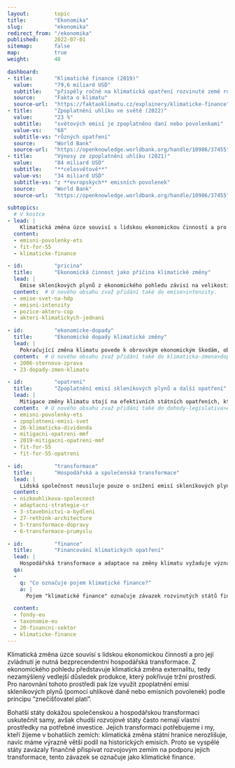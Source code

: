 ```yaml
---
layout:        topic
title:         "Ekonomika"
slug:          "ekonomika"
redirect_from: "/ekonomika"
published:     2022-07-01
sitemap:       false
map:           true
weight:        40

dashboard:
- title:       "Klimatické finance (2019)"
  value:       "79,6 miliard USD"
  subtitle:    "přispěly ročně na klimatická opatření rozvinuté země rozvojovým"
  source:      "Fakta o klimatu"
  source-url:  "https://faktaoklimatu.cz/explainery/klimaticke-finance"
- title:       "Zpoplatnění uhlíku ve světě (2022)"
  value:       "23 %"
  subtitle:    "světových emisí je zpoplatněno daní nebo povolenkami"
  value-vs:    "68"
  subtitle-vs: "různých opatření"
  source:      "World Bank"
  source-url:  "https://openknowledge.worldbank.org/handle/10986/37455"
- title:       "Výnosy ze zpoplatnění uhlíku (2021)"
  value:       "84 miliard USD"
  subtitle:    "**celosvětově**"
  value-vs:    "34 miliard USD"
  subtitle-vs: "z **evropských** emisních povolenek"
  source:      "World Bank"
  source-url:  "https://openknowledge.worldbank.org/handle/10986/37455"

subtopics:
  # V kostce
- lead: |
    Klimatická změna úzce souvisí s lidskou ekonomickou činností a pro její zvládnutí je nutná bezprecendentní hospodářská transformace. Z ekonomického pohledu představuje klimatická změna externalitu, tedy nezamýšlený vedlejší důsledek produkce, který pokřivuje tržní prostředí. Pro narovnání tohoto prostředí pak lze využít zpoplatnění emisí skleníkových plynů (pomocí uhlíkové daně nebo emisních povolenek) podle principu "znečišťovatel platí".
  content:
  - emisni-povolenky-ets
  - fit-for-55
  - klimaticke-finance

- id:          "pricina"
  title:       "Ekonomická činnost jako příčina klimatické změny"
  lead: |
    Emise skleníkových plynů z ekonomického pohledu závisí na velikosti světového HDP a emisní intenzitě světového hospodářství. Každá oblast světa má v současnosti jinou startovní pozici, jinou emisní intenzitu a jiné cesty k transformaci své ekonomické činnosti.
  content:  # U nového obsahu zvaž přidání také do emise>intenzity.
  - emise-svet-na-hdp
  - emisni-intenzity
  - pozice-akteru-cop
  - akteri-klimatickych-jednani

- id:          "ekonomicke-dopady"
  title:       "Ekonomické dopady klimatické změny"
  lead: |
    Pokračující změna klimatu povede k obrovským ekonomickým škodám, obzvláště pokud se nám nepodaří dost rychle zastavit. Jaké dopady musíme očekávat a jak se dají vyčíslit?
  content:  # U nového obsahu zvaž přidání také do klimaticka-zmena>dopady.
  - 2006-sternova-zprava
  - 23-dopady-zmen-klimatu

- id:          "opatreni"
  title:       "Zpoplatnění emisí skleníkových plynů a další opatření"
  lead: |
    Mitigace změny klimatu stojí na efektivních státních opatřeních, které narovnávají tržní prostředí tak, aby snižování emisí skleníkových plynů a udržitelné podnikání bylo v obchodním zájmu jednotlivých firem. Klíčovým pilířem těchto opatření je zpoplatnění emisí skleníkových plynů.
  content:  # U nového obsahu zvaž přidání také do dohody-legislativa>eu a emise>mitigace.
  - emisni-povolenky-ets
  - zpoplatneni-emisi-svet
  - 26-klimaticka-dividenda
  - mitigacni-opatreni-mmf
  - 2019-mitigacni-opatreni-mmf
  - fit-for-55
  - fit-for-55-opatreni

- id:          "transformace"
  title:       "Hospodářská a společenská transformace"
  lead: |
    Lidská společnost neusiluje pouze o snížení emisí skleníkových plynů – v takovém případě bychom mohli jednoduše zanechat veškerých aktivit. Lidé mají širokou škálu potřeb, cílem tedy je nalezení cesty ke stavu, kdy většina lidí na planetě bude žít spokojený život a přitom společnost jako celek bude mít v podstatě nulové emise skleníkových plynů. Jak uskutečnit tuto hospodářskou a společenskou transformaci je svým způsobem složitější otázka než samotná fyzika klimatické změny.
  content:
  - nizkouhlikova-spolecnost
  - adaptacni-strategie-cr
  - 3-stavebnictvi-a-bydleni
  - 27-rethink-architecture
  - 5-transformace-dopravy
  - 6-transformace-prumyslu

- id:          "finance"
  title:       "Financování klimatických opatření"
  lead: |
    Hospodářská transformace a adaptace na změny klimatu vyžaduje významné investice. Jaké změny ve finančním sektoru a v mezinárodních finančních trasferech to vyžaduje?
  qa:
  -
    q: "Co označuje pojem klimatické finance?"
    a: |
      Pojem "klimatické finance" označuje závazek rozvinutých států finančně přispívat rozvojovým zemím, aby dokázaly lépe zvládnout klimatickou změnu a její dopady. V roce 2009 na klimatické konferenci COP15 v Kodani se vyspělé země zavázaly, že budou od roku 2020 každoročně posílat 100 miliard amerických dolarů rozvojovým státům na podporu investic do nízkoemisních technologií a na adaptaci na dopady klimatické změny. V roce 2020 tento závazek však nebyl naplněn.

  content:
  - fondy-eu
  - taxonomie-eu
  - 20-financni-sektor
  - klimaticke-finance
---
```


Klimatická změna úzce souvisí s lidskou ekonomickou činností a pro její zvládnutí je nutná bezprecendentní hospodářská transformace. Z ekonomického pohledu představuje klimatická změna externalitu, tedy nezamýšlený vedlejší důsledek produkce, který pokřivuje tržní prostředí. Pro narovnání tohoto prostředí pak lze využít zpoplatnění emisí skleníkových plynů (pomocí uhlíkové daně nebo emisních povolenek) podle principu “znečišťovatel platí”.

Bohatší státy dokážou společenskou a hospodářskou transformaci uskutečnit samy, avšak chudší rozvojové státy často nemají vlastní prostředky na potřebné investice. Jejich transformaci potřebujeme i my, kteří žijeme v bohatších zemích: klimatická změna státní hranice nerozlišuje, navíc máme výrazně větší podíl na historických emisích. Proto se vyspělé státy zavázaly finančně přispívat rozvojovým zemím na podporu jejich transformace, tento závazek se označuje jako klimatické finance.
